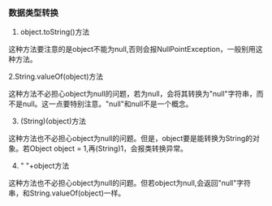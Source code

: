 ### 数据类型转换

1. object.toString()方法

这种方法要注意的是object不能为null,否则会报NullPointException，一般别用这种方法。

2.String.valueOf(object)方法

这种方法不必担心object为null的问题，若为null，会将其转换为"null"字符串，而不是null。这一点要特别注意。"null"和null不是一个概念。

3. (String)(object)方法

这种方法也不必担心object为null的问题。但是，object要是能转换为String的对象。若Object object = 1,再(String)1，会报类转换异常。

4. " "+object方法

这种方法也不必担心object为null的问题。但若object为null,会返回"null"字符串，和String.valueOf(object)一样。
